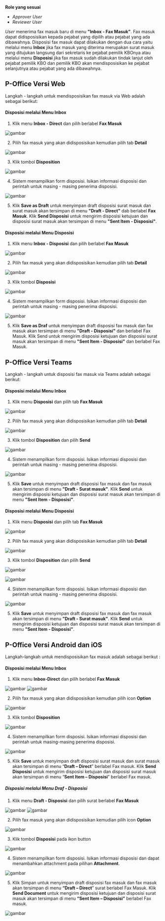 **Role yang sesuai**

- *Approver User*
- *Reviewer User*

*User* menerima fax masuk baru di menu **"Inbox - Fax Masuk"**. Fax masuk dapat didisposisikan kepada pejabat yang dipilih atau pejabat yang ada dibawahnya. Disposisi fax masuk dapat dilakukan dengan dua cara yaitu melalui menu **Inbox** jika fax masuk yang diterima merupakan surat masuk yang ditujukan langsung dari sekretaris ke pejabat pemilik KBOnya atau melalui menu **Disposisi** jika fax masuk sudah dilakukan tindak lanjut oleh pejabat pemilik KBO dan pemilik KBO akan mendisposisikan ke pejabat selanjutnya atau pejabat yang ada dibawahnya. 

## **P-Office Versi Web**

Langkah - langkah untuk mendisposisikan fax masuk via Web adalah sebagai berikut:

#### **Disposisi melalui Menu Inbox**

1. Klik menu **Inbox - Direct** dan pilih berlabel **Fax Masuk**

![gambar](FaxMasuk/FM_WEB/02Disposisi01.png) 

2. Pilih fax masuk yang akan didisposisikan kemudian pilih tab **Detail**

![gambar](FaxMasuk/FM_WEB/02Disposisi02.png) 

3. Klik tombol **Disposition**
    
![gambar](FaxMasuk/FM_WEB/02Disposisi03.png)

4. Sistem menampilkan form disposisi. Isikan informasi disposisi dan perintah untuk masing - masing penerima disposisi.

![gambar](FaxMasuk/FM_WEB/02Disposisi04.png) 

5. Klik **Save as Draft** untuk menyimpan draft disposisi surat masuk dan surat masuk akan tersimpan di menu **"Draft - Direct"** dab berlabel **Fax Masuk**. Klik **Send Disposisi** untuk mengirim disposisi ketujuan dan disposisi surat masuk akan tersimpan di menu **"Sent Item - Disposisi"**.

#### **Disposisi melalui Menu Disposisi**

1. Klik menu **Inbox - Disposisi** dan pilih berlabel **Fax Masuk**

![gambar](FaxMasuk/FM_WEB/02Disposisi05.png) 

2. Pilih fax masuk yang akan didisposisikan kemudian pilih tab **Detail**

![gambar](FaxMasuk/FM_WEB/02Disposisi06.png) 

3. Klik tombol **Disposisi**

![gambar](FaxMasuk/FM_WEB/02Disposisi07.png) 

4. Sistem menampilkan form disposisi. Isikan informasi disposisi dan perintah untuk masing - masing penerima disposisi.

![gambar](FaxMasuk/FM_WEB/02Disposisi08.png) 

5. Klik **Save as Draf** untuk menyimpan draft disposisi fax masuk dan fax masuk akan tersimpan di menu **"Draft - Disposisi"** dan berlabel Fax Masuk. Klik Send untuk mengirim disposisi ketujuan dan disposisi surat masuk akan tersimpan di menu **"Sent Item - Disposisi"** dan berlabel Fax Masuk.

## **P-Office Versi Teams**

Langkah - langkah untuk disposisi fax masuk via Teams adalah sebagai berikut:

#### **Disposisi melalui Menu Inbox**

1. Klik menu **Disposisi** dan pilih tab **Fax Masuk**

![gambar](FaxMasuk/FM_Teams/FM24.png)

2. Pilih fax masuk yang akan didisposisikan kemudian pilih tab **Detail**

![gambar](FaxMasuk/FM_Teams/FM25.png)

3. Klik tombol **Disposition** dan pilih **Send**

![gambar](FaxMasuk/FM_Teams/FM26.png)

4. Sistem menampilkan form disposisi. Isikan informasi disposisi dan perintah untuk masing - masing penerima disposisi.

![gambar](FaxMasuk/FM_Teams/FM27.png)

5. Klik **Save** untuk menyimpan draft disposisi fax masuk dan fax masuk akan tersimpan di menu **"Draft - Surat masuk"**. Klik **Send** untuk mengirim disposisi ketujuan dan disposisi surat masuk akan tersimpan di menu **"Sent Item - Disposisi"**.

#### **Disposisi melalui Menu Disposisi**

1. Klik menu **Disposisi** dan pilih tab **Fax Masuk**

![gambar](FaxMasuk/FM_Teams/FM28.png)

2. Pilih fax masuk yang akan didisposisikan kemudian pilih tab **Detail**

![gambar](FaxMasuk/FM_Teams/FM29.png)

3. Klik tombol **Disposition** dan pilih **Send**

![gambar](FaxMasuk/FM_Teams/FM30.png)

![gambar](FaxMasuk/FM_Teams/FM31.png)

4. Sistem menampilkan form disposisi. Isikan informasi disposisi dan perintah untuk masing - masing penerima disposisi.

![gambar](FaxMasuk/FM_Teams/FM32.png)

5. Klik **Save** untuk menyimpan draft disposisi fax masuk dan fax masuk akan tersimpan di menu **"Draft - Surat masuk"**. Klik **Send** untuk mengirim disposisi ketujuan dan disposisi surat masuk akan tersimpan di menu **"Sent Item - Disposisi"**.

## **P-Office Versi Android dan iOS**

Langkah-langkah untuk mendisposisikan fax masuk adalah sebagai berikut :

#### **Disposisi melalui Menu Inbox**

1. Klik menu **Inbox-Direct** dan pilih berlabel **Fax Masuk**

![gambar](FaxMasuk/FM_Android/DisposisiFM/02A01.png) ![gambar](FaxMasuk/FM_Android/DisposisiFM/02A02.png)

2. Pilih fax masuk yang akan didisposisikan kemudian pilih icon **Option**

![gambar](FaxMasuk/FM_Android/DisposisiFM/02A05.png) 

3. Klik tombol **Disposition**

![gambar](FaxMasuk/FM_Android/DisposisiFM/02A06.png)

4. 	Sistem menampilkan form disposisi. Isikan informasi disposisi dan perintah untuk masing-masing penerima disposisi.

![gambar](FaxMasuk/FM_Android/DisposisiFM/02A07.png)

5. Klik **Save** untuk menyimpan draft disposisi surat masuk dan surat masuk akan tersimpan di menu “**Draft – Direct**” berlabel Fax masuk. Klik **Send Disposisi** untuk mengirim disposisi ketujuan dan disposisi surat masuk akan tersimpan di menu “**Sent Item – Disposisi**” berlabel Fax masuk.

##### **Disposisi melalui Menu Draf -  Disposisi**

1. Klik menu **Draft - Disposisi** dan pilih surat berlabel **Fax Masuk**

![gambar](FaxMasuk/FM_Android/DisposisiFM/02A09.png) ![gambar](FaxMasuk/FM_Android/DisposisiFM/02A10.png)

2. Pilih fax masuk yang akan didisposisikan kemudian pilih icon **Option**

![gambar](FaxMasuk/FM_Android/DisposisiFM/02A11.png) 

3. Klik tombol **Disposisi** pada ikon button

![gambar](FaxMasuk/FM_Android/DisposisiFM/02A012.png)

4. Sistem menampilkan form disposisi. Isikan informasi disposisi dan dapat menambahkan attachment pada pilihan **Attachment**.

![gambar](FaxMasuk/FM_Android/DisposisiFM/02A014.png)

5. Klik Simpan untuk menyimpan draft disposisi fax masuk dan fax masuk akan tersimpan di menu **“Draft – Direct**” surat berlabel Fax Masuk. Klik **Send Document** untuk mengirim disposisi ketujuan dan disposisi surat masuk akan tersimpan di menu **“Sent Item – Disposisi”** berlabel Fax masuk.

![gambar](FaxMasuk/FM_Android/DisposisiFM/02A014.png)


